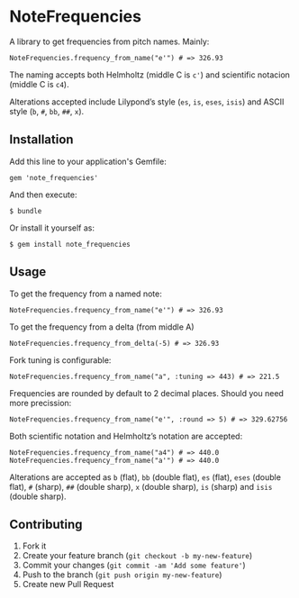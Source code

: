 # NoteFrequencies

A library to get frequencies from pitch names. Mainly:

    NoteFrequencies.frequency_from_name("e'") # => 326.93

The naming accepts both Helmholtz (middle C is `c'`) and scientific notacion (middle C is `c4`).

Alterations accepted include Lilypond’s style (`es`, `is`, `eses`, `isis`) and ASCII style (`b`, `#`, `bb`, `##`, `x`).

## Installation

Add this line to your application's Gemfile:

    gem 'note_frequencies'

And then execute:

    $ bundle

Or install it yourself as:

    $ gem install note_frequencies

## Usage

To get the frequency from a named note:

    NoteFrequencies.frequency_from_name("e'") # => 326.93

To get the frequency from a delta (from middle A)

    NoteFrequencies.frequency_from_delta(-5) # => 326.93

Fork tuning is configurable:

    NoteFrequencies.frequency_from_name("a", :tuning => 443) # => 221.5
    
Frequencies are rounded by default to 2 decimal places. Should you need more precission:

    NoteFrequencies.frequency_from_name("e'", :round => 5) # => 329.62756 
    

Both scientific notation and Helmholtz’s notation are accepted:

    NoteFrequencies.frequency_from_name("a4") # => 440.0
    NoteFrequencies.frequency_from_name("a'") # => 440.0

Alterations are accepted as `b` (flat), `bb` (double flat), `es` (flat), `eses` (double flat), `#` (sharp), `##` (double sharp), `x` (double sharp), `is` (sharp) and `isis` (double sharp).


## Contributing

1. Fork it
2. Create your feature branch (`git checkout -b my-new-feature`)
3. Commit your changes (`git commit -am 'Add some feature'`)
4. Push to the branch (`git push origin my-new-feature`)
5. Create new Pull Request
